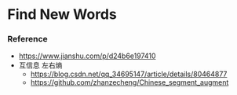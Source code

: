 # Find New Words

### Reference
+ https://www.jianshu.com/p/d24b6e197410
+ 互信息 左右熵
	+ https://blog.csdn.net/qq_34695147/article/details/80464877
	+ https://github.com/zhanzecheng/Chinese_segment_augment
